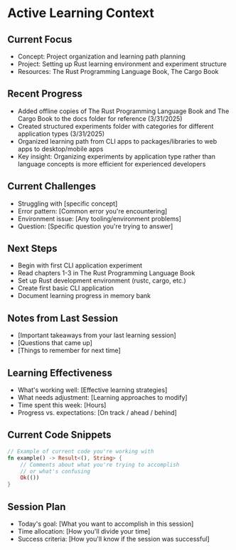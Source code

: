 # Active Learning Context

## Current Focus
- Concept: Project organization and learning path planning
- Project: Setting up Rust learning environment and experiment structure
- Resources: The Rust Programming Language Book, The Cargo Book

## Recent Progress
- Added offline copies of The Rust Programming Language Book and The Cargo Book to the docs folder for reference (3/31/2025)
- Created structured experiments folder with categories for different application types (3/31/2025)
- Organized learning path from CLI apps to packages/libraries to web apps to desktop/mobile apps
- Key insight: Organizing experiments by application type rather than language concepts is more efficient for experienced developers

## Current Challenges
- Struggling with [specific concept]
- Error pattern: [Common error you're encountering]
- Environment issue: [Any tooling/environment problems]
- Question: [Specific question you're trying to answer]

## Next Steps
- Begin with first CLI application experiment
- Read chapters 1-3 in The Rust Programming Language Book
- Set up Rust development environment (rustc, cargo, etc.)
- Create first basic CLI application
- Document learning progress in memory bank

## Notes from Last Session
- [Important takeaways from your last learning session]
- [Questions that came up]
- [Things to remember for next time]

## Learning Effectiveness
- What's working well: [Effective learning strategies]
- What needs adjustment: [Learning approaches to modify]
- Time spent this week: [Hours]
- Progress vs. expectations: [On track / ahead / behind]

## Current Code Snippets
```rust
// Example of current code you're working with
fn example() -> Result<(), String> {
    // Comments about what you're trying to accomplish
    // or what's confusing
    Ok(())
}
```

## Session Plan
- Today's goal: [What you want to accomplish in this session]
- Time allocation: [How you'll divide your time]
- Success criteria: [How you'll know if the session was successful]

